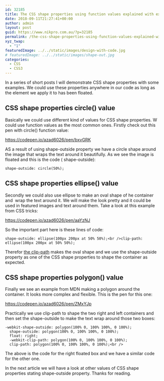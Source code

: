 ```yaml
---
id: 32185
title: The CSS shape properties using function values explained with examples part 1
date: 2018-09-11T21:27:41+00:00
author: admin
layout: post
guid: https://www.nikpro.com.au/?p=32185
permalink: /the-css-shape-properties-using-function-values-explained-with-examples-part-1/
xyz_twap:
  - "1"
featuredImage: ../../static/images/design-with-code.jpg
# featuredImage: ../../static/images/shape-out.jpg
categories:
  - CSS
  - CSS3
---
```


In a series of short posts I will demonstrate CSS shape properties with some examples. We could use these properties anywhere in our code as long as the element we apply it to has been floated.

## CSS shape properties circle() value

Basically we could use different kind of values for CSS shape properties. W could use function values as the most common ones. Firstly check out this pen with circle() function value:

https://codepen.io/azad6026/pen/bxvGRK

AS a result of using shape-outside property we have a circle shape around the image that wraps the text around it beautifully. As we see the image is floated and this is the code ( shape-outside):

```
shape-outside: circle(50%);
```

## CSS shape properties ellipse() value

Secondly we could also use ellipse to make an oval shape of he container and  wrap the text around it. We will make the look pretty and it could be used in featured images and text around them. Take a look at this example from CSS tricks:

https://codepen.io/azad6026/pen/aaYzNJ

So the important part here is these lines of code:

```
shape-outside: ellipse(100px 200px at 50% 50%);<br />clip-path: ellipse(100px 200px at 50% 50%);
```

Therefor [the clip-path](https://www.nikpro.com.au/css-clip-path-property-basic-concept-explained-with-examples/) makes the oval shape and we use the shape-outside property as one of the CSS shape properties to shape the container as expected.

## CSS shape properties polygon() value

Finally we see an example from MDN making a polygon around the container. It looks more complex and flexible. This is the pen for this one:

https://codepen.io/azad6026/pen/ZMxYJp

Practically we use clip-path to shape the two right and left containers and then set the shape-outside to make the text wrap around those two boxes:

```
-webkit-shape-outside: polygon(100% 0, 100% 100%, 0 100%);
  shape-outside: polygon(100% 0, 100% 100%, 0 100%);
  float: right;
  -webkit-clip-path: polygon(100% 0, 100% 100%, 0 100%);
  clip-path: polygon(100% 0, 100% 100%, 0 100%);<br />
```

The above is the code for the right floated box and we have a similar code for the other one.

In the next article we will have a look at other values of CSS shape properties stating shape-outside property. Thanks for reading.
